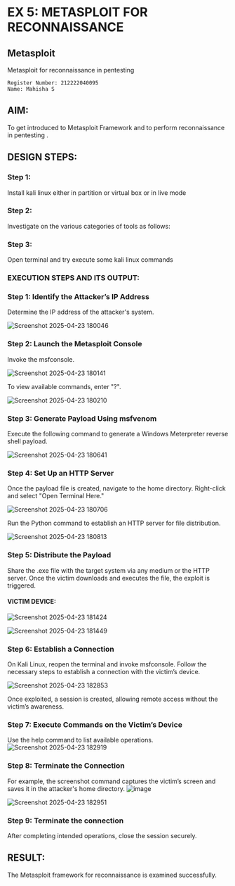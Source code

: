 # EX 5: METASPLOIT FOR RECONNAISSANCE
## Metasploit
Metasploit for reconnaissance in pentesting
```
Register Number: 212222040095
Name: Mahisha S
```

## AIM:

To get introduced to Metasploit Framework and to  perform reconnaissance  in pentesting .

## DESIGN STEPS:

### Step 1:

Install kali linux either in partition or virtual box or in live mode

### Step 2:

Investigate on the various categories of tools as follows:

### Step 3:

Open terminal and try execute some kali linux commands

### EXECUTION STEPS AND ITS OUTPUT:
### Step 1: Identify the Attacker’s IP Address
Determine the IP address of the attacker's system.

![Screenshot 2025-04-23 180046](https://github.com/user-attachments/assets/91914541-a505-4d69-8c11-84bdf5afe225)




### Step 2: Launch the Metasploit Console
Invoke the msfconsole.

![Screenshot 2025-04-23 180141](https://github.com/user-attachments/assets/20e42f09-5186-4a83-a652-b41949816c55)


To view available commands, enter "?".

![Screenshot 2025-04-23 180210](https://github.com/user-attachments/assets/4abd5ea2-24ca-43db-aafa-2026c0730e36)


### Step 3: Generate Payload Using msfvenom
Execute the following command to generate a Windows Meterpreter reverse shell payload.

![Screenshot 2025-04-23 180641](https://github.com/user-attachments/assets/73c9b3ab-cd74-4f2d-b96b-fea10cf226b5)



### Step 4: Set Up an HTTP Server
Once the payload file is created, navigate to the home directory. Right-click and select "Open Terminal Here."

![Screenshot 2025-04-23 180706](https://github.com/user-attachments/assets/ea612a62-07c8-4ab9-a36b-62c6d560fe13)


Run the Python command to establish an HTTP server for file distribution.

![Screenshot 2025-04-23 180813](https://github.com/user-attachments/assets/acdd015a-c895-404a-81ed-b42834674a9f)



### Step 5: Distribute the Payload
Share the .exe file with the target system via any medium or the HTTP server.
Once the victim downloads and executes the file, the exploit is triggered.
#### VICTIM DEVICE:
![Screenshot 2025-04-23 181424](https://github.com/user-attachments/assets/3a8c125d-5a8d-41c4-a5bd-e8456ef873b6)

![Screenshot 2025-04-23 181449](https://github.com/user-attachments/assets/9929b876-f091-4152-8e35-ead5a6939dc7)



### Step 6: Establish a Connection
On Kali Linux, reopen the terminal and invoke msfconsole.
Follow the necessary steps to establish a connection with the victim’s device.

![Screenshot 2025-04-23 182853](https://github.com/user-attachments/assets/dcf9c2e4-8bf3-4ea1-b23c-287b5beaa6ea)


Once exploited, a session is created, allowing remote access without the victim’s awareness.

### Step 7: Execute Commands on the Victim’s Device
Use the help command to list available operations.
![Screenshot 2025-04-23 182919](https://github.com/user-attachments/assets/ef7f07cf-b80e-4a3b-ae68-6e29512b3f81)



### Step 8: Terminate the Connection
For example, the screenshot command captures the victim’s screen and saves it in the attacker's home directory.
![image](https://github.com/user-attachments/assets/5dd5faf8-b4bb-472b-9d96-748d2023b771)


![Screenshot 2025-04-23 182951](https://github.com/user-attachments/assets/c9f0b316-85a4-498e-9e39-99f060f48cea)



### Step 9: Terminate the connection
After completing intended operations, close the session securely.



## RESULT:
The Metasploit framework for reconnaissance is  examined successfully.
